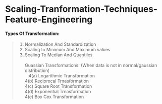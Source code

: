 # Scaling-Tranformation-Techniques-Feature-Engineering



#### Types Of Transformation: <br>

>1. Normalization And Standardization <br>
>2. Scaling to Minimum And Maximum values <br>
>3. Scaling To Median And Quantiles <br> <br>
>Guassian Transformations: (When data is not in normal/gaussian distribution) <br>
> &nbsp;&nbsp;  4(a) Logarithmic Transformation <br>
>   4(b) Reciprocal Trnasformation <br>
>   4(c) Square Root Transformation <br>
>   4(d) Exponential Trnasformation <br>
>   4(e) Box Cox Transformation <br>

